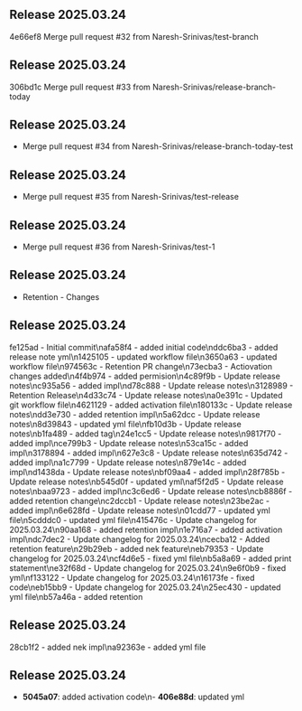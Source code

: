 ## Release 2025.03.24
4e66ef8 Merge pull request #32 from Naresh-Srinivas/test-branch

## Release 2025.03.24
306bd1c Merge pull request #33 from Naresh-Srinivas/release-branch-today

## Release 2025.03.24
- Merge pull request #34 from Naresh-Srinivas/release-branch-today-test

## Release 2025.03.24
- Merge pull request #35 from Naresh-Srinivas/test-release

## Release 2025.03.24
- Merge pull request #36 from Naresh-Srinivas/test-1

## Release 2025.03.24
- Retention - Changes

## Release 2025.03.24
fe125ad - Initial commit\nafa58f4 - added initial code\nddc6ba3 - added release note yml\n1425105 - updated workflow file\n3650a63 - updated workflow file\n974563c - Retention PR change\n73ecba3 - Actiovation changes added\n4f4b974 - added permision\n4c89f9b - Update release notes\nc935a56 - added impl\nd78c888 - Update release notes\n3128989 - Retention Release\n4d33c74 - Update release notes\na0e391c - Updated git workflow file\n4621129 - added activation file\n180133c - Update release notes\ndd3e730 - added retention impl\n5a62dcc - Update release notes\n8d39843 - updated yml file\nfb10d3b - Update release notes\nb1fa489 - added tag\n24e1cc5 - Update release notes\n9817f70 - added impl\nce799b3 - Update release notes\n53ca15c - added impl\n3178894 - added impl\n627e3c8 - Update release notes\n635d742 - added impl\na1c7799 - Update release notes\n879e14c - added impl\nd1438da - Update release notes\nbf09aa4 - added impl\n28f785b - Update release notes\nb545d0f - updated yml\naf5f2d5 - Update release notes\nbaa9723 - added impl\nc3c6ed6 - Update release notes\ncb8886f - added retention change\nc2dccb1 - Update release notes\n23be2ac - added impl\n6e628fd - Update release notes\n01cdd77 - updated yml file\n5cdddc0 - updated yml file\n415476c - Update changelog for 2025.03.24\n90aa168 - added retention impl\n1e716a7 - added activation impl\ndc7dec2 - Update changelog for 2025.03.24\ncecba12 - Added retention feature\n29b29eb - added nek feature\neb79353 - Update changelog for 2025.03.24\ncf4d6e5 - fixed yml file\nb5a8a69 - added print statement\ne32f68d - Update changelog for 2025.03.24\n9e6f0b9 - fixed yml\nf133122 - Update changelog for 2025.03.24\n16173fe - fixed code\neb15bb9 - Update changelog for 2025.03.24\n25ec430 - updated yml file\nb57a46a - added retention

## Release 2025.03.24
28cb1f2 - added nek impl\na92363e - added yml file

## Release 2025.03.24

- **5045a07**: added activation code\n- **406e88d**: updated yml

